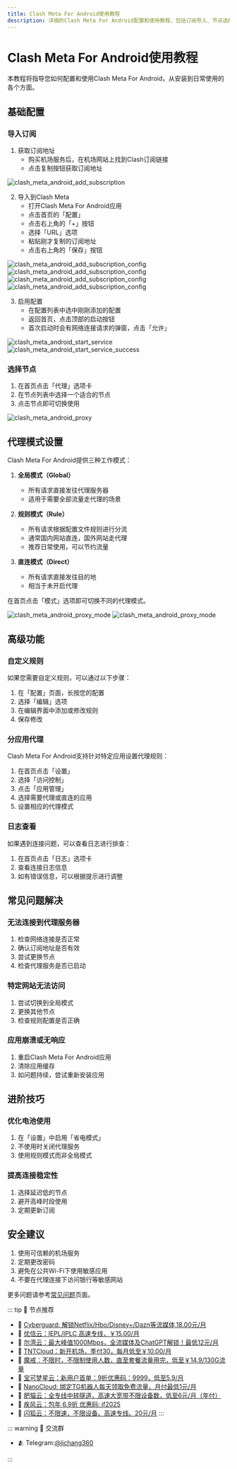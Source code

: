 ```yaml
---
title: Clash Meta For Android使用教程
description: 详细的Clash Meta For Android配置和使用教程，包括订阅导入、节点选择和代理模式设置
---
```


# Clash Meta For Android使用教程

本教程将指导您如何配置和使用Clash Meta For Android，从安装到日常使用的各个方面。

## 基础配置

### 导入订阅

1. 获取订阅地址
   - 购买机场服务后，在机场网站上找到Clash订阅链接
   - 点击复制按钮获取订阅地址

![clash_meta_android_add_subscription](/assets/clashmeta/clash_meta_android_add_subscription.jpg)

2. 导入到Clash Meta
   - 打开Clash Meta For Android应用
   - 点击首页的「配置」
   - 点击右上角的「+」按钮
   - 选择「URL」选项
   - 粘贴刚才复制的订阅地址
   - 点击右上角的「保存」按钮

![clash_meta_android_add_subscription_config](/assets/clashmeta/clash_meta_android_add_subscription_config1.jpg "clash_meta_android_add_subscription_config")
![clash_meta_android_add_subscription_config](/assets/clashmeta/clash_meta_android_add_subscription_config2.jpg "clash_meta_android_add_subscription_config")
![clash_meta_android_add_subscription_config](/assets/clashmeta/clash_meta_android_add_subscription_config3.jpg "clash_meta_android_add_subscription_config")
![clash_meta_android_add_subscription_config](/assets/clashmeta/clash_meta_android_add_subscription_config4.jpg "clash_meta_android_add_subscription_config")

3. 启用配置
   - 在配置列表中选中刚刚添加的配置
   - 返回首页，点击顶部的启动按钮
   - 首次启动时会有网络连接请求的弹窗，点击「允许」

![clash_meta_android_start_service](/assets/clashmeta/clash_meta_android_start_service1.jpg "clash_meta_android_start_service")
![clash_meta_android_start_service_success](/assets/clashmeta/clash_meta_android_start_service2.jpg "clash_meta_android_start_service_success")


### 选择节点

1. 在首页点击「代理」选项卡
2. 在节点列表中选择一个适合的节点
3. 点击节点即可切换使用

![clash_meta_android_proxy](/assets/clashmeta/clash_meta_android_proxy.jpg "clash_meta_android_proxy")

## 代理模式设置

Clash Meta For Android提供三种工作模式：

1. **全局模式（Global）**
   - 所有请求直接发往代理服务器
   - 适用于需要全部流量走代理的场景

2. **规则模式（Rule）**
   - 所有请求根据配置文件规则进行分流
   - 通常国内网站直连，国外网站走代理
   - 推荐日常使用，可以节约流量

3. **直连模式（Direct）**
   - 所有请求直接发往目的地
   - 相当于未开启代理

在首页点击「模式」选项即可切换不同的代理模式。


![clash_meta_android_proxy_mode](/assets/clashmeta/clash_meta_android_proxy_mode1.jpg "clash_meta_android_proxy_mode")
![clash_meta_android_proxy_mode](/assets/clashmeta/clash_meta_android_proxy_mode2.jpg "clash_meta_android_proxy_mode")


## 高级功能

### 自定义规则

如果您需要自定义规则，可以通过以下步骤：

1. 在「配置」页面，长按您的配置
2. 选择「编辑」选项
3. 在编辑界面中添加或修改规则
4. 保存修改

### 分应用代理

Clash Meta For Android支持针对特定应用设置代理规则：

1. 在首页点击「设置」
2. 选择「访问控制」
3. 点击「应用管理」
4. 选择需要代理或直连的应用
5. 设置相应的代理模式

### 日志查看

如果遇到连接问题，可以查看日志进行排查：

1. 在首页点击「日志」选项卡
2. 查看连接日志信息
3. 如有错误信息，可以根据提示进行调整

## 常见问题解决

### 无法连接到代理服务器

1. 检查网络连接是否正常
2. 确认订阅地址是否有效
3. 尝试更换节点
4. 检查代理服务是否已启动

### 特定网站无法访问

1. 尝试切换到全局模式
2. 更换其他节点
3. 检查规则配置是否正确

### 应用崩溃或无响应

1. 重启Clash Meta For Android应用
2. 清除应用缓存
3. 如问题持续，尝试重新安装应用

## 进阶技巧

### 优化电池使用

1. 在「设置」中启用「省电模式」
2. 不使用时关闭代理服务
3. 使用规则模式而非全局模式

### 提高连接稳定性

1. 选择延迟低的节点
2. 避开高峰时段使用
3. 定期更新订阅

## 安全建议

1. 使用可信赖的机场服务
2. 定期更改密码
3. 避免在公共Wi-Fi下使用敏感应用
4. 不要在代理连接下访问银行等敏感网站

更多问题请参考[常见问题](/faq.md)页面。

::: tip 🎉 节点推荐
- 🚀 [Cyberguard: 解锁Netflix/Hbo/Disney+/Dazn等流媒体,18.00元/月](https://www.cyberguard.best/#/register?code=XsreC0T5)<br>
- 🚀 [优信云：IEPL/IPLC 高速专线，￥15.00/月](https://www.优信云.com/#/register?code=JRtE5uIV)<br>
- 🚀 [尔湾云：最大峰值1000Mbps，全流媒体及ChatGPT解锁！最低12元/月](https://erwan6.net/auth/register?code=BoObCd)<br>
- 🚀 [TNTCloud：新开机场，季付30，每月低至￥10.00/月](https://haibing822.tntvipaff.cc/#/register?code=GtjJVgml)<br>
- 🚀 [魔戒：不限时，不限制使用人数，直至套餐流量用完，低至￥14.9/130G流量](https://mojie.app/#/register?code=sSdtPtLo)<br>
- 🚀 [宝可梦星云：新用户首单：9折优惠码：9999，低至5.9/月 ](https://love.521pokemon.com/register?code=56ERkkxp)<br>
- 🚀 [NanoCloud: 绑定TG机器人每天领取免费流量，月付最低1元/月](https://edu.uodoo.bid/auth/register?code=JMiOQDHf)<br>
- 🚀 [肥猫云：全专线中转隧道，高速大宽带不限设备数，低至6元/月（年付）](https://fchb1188.fcvipaff.cc/register?aff=X1vZd2wf)<br>
- 🚀 [疾风云：包年 6.9折 优惠码: jf2025](https://homes.tr25.cn?code=ReCm)<br>
- 🚀 [闪狐云：不限速，不限设备。高速专线。20元/月](https://inv02.ffaff.cc/register?aff=WQApz2pv)
:::

::: warning  💬 交流群

- 🫂 Telegram:[@jichang360](https://t.me/jichang360)

:::